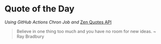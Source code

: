 # Quote of the Day 
*Using GitHub Actions Chron Job and* [Zen Quotes API]( https://zenquotes.io/ )
> Believe in one thing too much and you have no room for new ideas.   ~ Ray Bradbury
